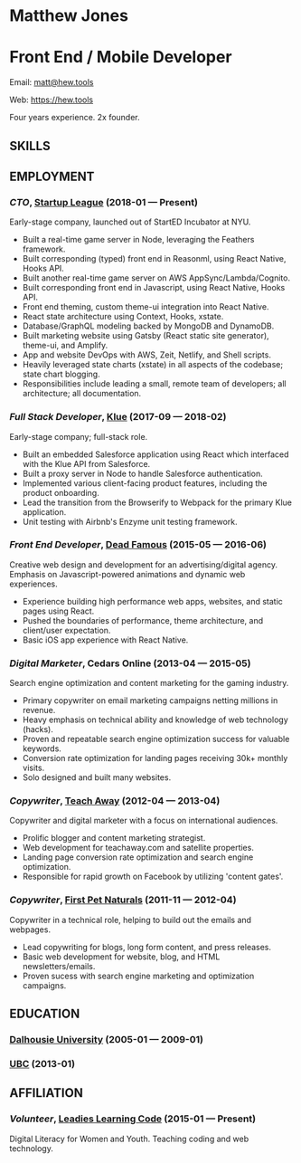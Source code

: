 Matthew Jones
=================

Front End / Mobile Developer
=================

Email: matt@hew.tools

Web: https://hew.tools

Four years experience. 2x founder.

## SKILLS


## EMPLOYMENT

### *CTO*, [Startup League](https://startupleague.io) (2018-01 — Present)

Early-stage company, launched out of StartED Incubator at NYU.
  - Built a real-time game server in Node, leveraging the Feathers framework.
  - Built corresponding (typed) front end in Reasonml, using React Native, Hooks API.
  - Built another real-time game server on AWS AppSync/Lambda/Cognito.
  - Built corresponding front end in Javascript, using React Native, Hooks API.
  - Front end theming, custom theme-ui integration into React Native.
  - React state architecture using Context, Hooks, xstate.
  - Database/GraphQL modeling backed by MongoDB and DynamoDB.
  - Built marketing website using Gatsby (React static site generator), theme-ui, and Amplify.
  - App and website DevOps with AWS, Zeit, Netlify, and Shell scripts.
  - Heavily leveraged state charts (xstate) in all aspects of the codebase; state chart blogging.
  - Responsibilities include leading a small, remote team of developers; all architecture; all documentation.

### *Full Stack Developer*, [Klue](https://klue.com) (2017-09 — 2018-02)

Early-stage company; full-stack role.
  - Built an embedded Salesforce application using React which interfaced with the Klue API from Salesforce.
  - Built a proxy server in Node to handle Salesforce authentication.
  - Implemented various client-facing product features, including the product onboarding.
  - Lead the transition from the Browserify to Webpack for the primary Klue application.
  - Unit testing with Airbnb's Enzyme unit testing framework.

### *Front End Developer*, [Dead Famous](https://deadfamous.ca) (2015-05 — 2016-06)

Creative web design and development for an advertising/digital agency. Emphasis on Javascript-powered animations and dynamic web experiences.
  - Experience building high performance web apps, websites, and static pages using React.
  - Pushed the boundaries of performance, theme architecture, and client/user expectation.
  - Basic iOS app experience with React Native.

### *Digital Marketer*, Cedars Online (2013-04 — 2015-05)

Search engine optimization and content marketing for the gaming industry.
  - Primary copywriter on email marketing campaigns netting millions in revenue.
  - Heavy emphasis on technical ability and knowledge of web technology (hacks).
  - Proven and repeatable search engine optimization success for valuable keywords.
  - Conversion rate optimization for landing pages receiving 30k+ monthly visits.
  - Solo designed and built many websites.

### *Copywriter*, [Teach Away](http://www.teachaway.com) (2012-04 — 2013-04)

Copywriter and digital marketer with a focus on international audiences.
  - Prolific blogger and content marketing strategist.
  - Web development for teachaway.com and satellite properties.
  - Landing page conversion rate optimization and search engine optimization.
  - Responsible for rapid growth on Facebook by utilizing 'content gates'.

### *Copywriter*, [First Pet Naturals](http://www.1stpetnaturals.com) (2011-11 — 2012-04)

Copywriter in a technical role, helping to build out the emails and webpages.
  - Lead copywriting for blogs, long form content, and press releases.
  - Basic web development for website, blog, and HTML newsletters/emails.
  - Proven sucess with search engine marketing and optimization campaigns.


## EDUCATION

### [Dalhousie University](https://www.dalhousie.ca/) (2005-01 — 2009-01)



### [UBC](https://ubc.ca) (2013-01)




## AFFILIATION

### *Volunteer*, [Leadies Learning Code](http://ladieslearningcode.com) (2015-01 — Present)

Digital Literacy for Women and Youth. Teaching coding and web technology.












